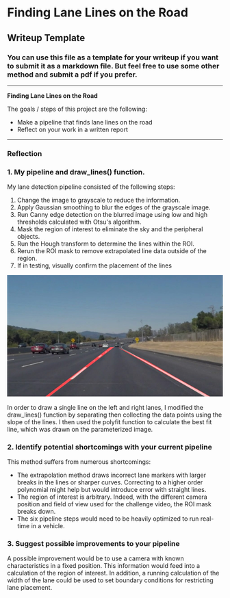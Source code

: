# **Finding Lane Lines on the Road** 

## Writeup Template

### You can use this file as a template for your writeup if you want to submit it as a markdown file. But feel free to use some other method and submit a pdf if you prefer.

---

**Finding Lane Lines on the Road**

The goals / steps of this project are the following:
* Make a pipeline that finds lane lines on the road
* Reflect on your work in a written report

---

### Reflection

### 1. My pipeline and draw_lines() function.

My lane detection pipeline consisted of the following steps:
1. Change the image to grayscale to reduce the information.
2. Apply Gaussian smoothing to blur the edges of the grayscale image.
3. Run Canny edge detection on the blurred image using low and high thresholds calculated with Otsu's algorithm.
4. Mask the region of interest to eliminate the sky and the peripheral objects.
5. Run the Hough transform to determine the lines within the ROI.
6. Rerun the ROI mask to remove extrapolated line data outside of the region.
7. If in testing, visually confirm the placement of the lines

![Pipeline Testing Image](test_images_output/solidWhiteCurve.jpg)

In order to draw a single line on the left and right lanes, I modified the draw_lines() function by separating then collecting the data points using the slope of the lines.  I then used the polyfit function to calculate the best fit line, which was drawn on the parameterized image.


### 2. Identify potential shortcomings with your current pipeline

This method suffers from numerous shortcomings:
- The extrapolation method draws incorrect lane markers with larger breaks in the lines or sharper curves.  Correcting to a higher order polynomial might help but would introduce error with straight lines.
- The region of interest is arbitrary.  Indeed, with the different camera position and field of view used for the challenge video, the ROI mask breaks down.
- The six pipeline steps would need to be heavily optimized to run real-time in a vehicle.


### 3. Suggest possible improvements to your pipeline

A possible improvement would be to use a camera with known characteristics in a fixed position.  This information would feed into a calculation of the region of interest.  In addition, a running calculation of the width of the lane could be used to set boundary conditions for restricting lane placement.
